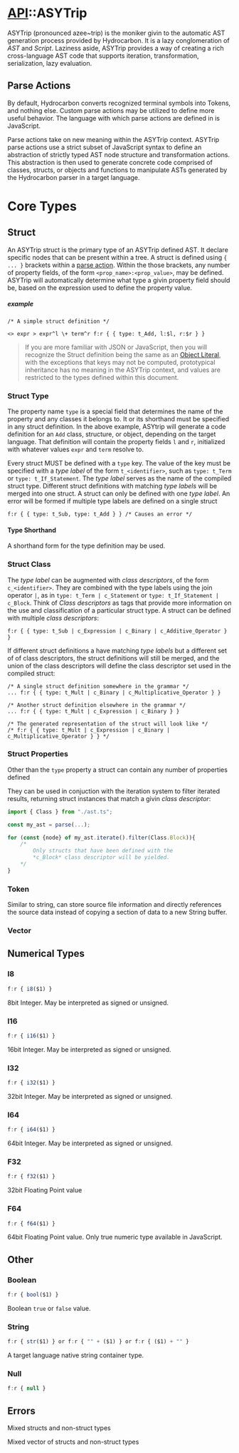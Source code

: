# [API](./api.index.md)::ASYTrip

ASYTrip (pronounced azee~trip) is the moniker givin to the automatic AST generation process provided by Hydrocarbon. It is
a lazy conglomeration of *AST* and *Script*. Laziness aside, ASYTrip provides a way of creating a rich cross-language AST
code that supports iteration, transformation, serialization, lazy evaluation. 



## Parse Actions
By default, Hydrocarbon converts recognized terminal symbols into Tokens, and nothing else. Custom parse actions may be utilized to 
define more useful behavior. The language with which parse actions are defined in is JavaScript.

Parse actions take on new meaning within the ASYTrip context. ASYTrip parse actions use a strict subset of JavaScript syntax to define an abstraction of strictly typed AST node structure and transformation actions. This abstraction is then used to generate concrete code comprised of classes, structs, or objects and functions to manipulate ASTs generated by the Hydrocarbon parser in a target language. 

# Core Types

## Struct

An ASYTrip struct is the primary type of an ASYTrip defined AST. It declare specific nodes that can be present within a tree. A struct 
is defined using `{ ... }` brackets within a [parse action](./api.parse_action.index.md). Within the those brackets, any number of property fields, of the form `<prop_name>:<prop_value>`, may be defined. ASYTrip will automatically determine what type a givin property field should be, based on the expression used to define the 
property value.

##### example

```hcg
/* A simple struct definition */ 

<> expr > expr^l \+ term^r f:r { { type: t_Add, l:$l, r:$r } }

```

> If you are more familiar with JSON or JavaScript, then you will recognize the Struct definition being the same as an [Object Literal](https://developer.mozilla.org/en-US/docs/Web/JavaScript/Guide/Grammar_and_types#object_literals), with
> the exceptions that keys may not be computed, prototypical inheritance has no meaning in the ASYTrip context, and values are restricted to the types defined within this document. 

### Struct Type

The property name `type` is a special field that determines the name of the property and any classes it belongs to. It
or its shorthand must be specified in any struct definition. In the above example, ASYtrip will generate a code definition for an `Add` class, structure, or object,
depending on the target language. That definition will contain the property fields `l` and `r`, initialized with whatever values `expr` and `term` resolve to. 

Every struct MUST be defined with a `type` key. The value of the key must be specified with a *type label* of the form `t_<identifier>`, such as
`type: t_Term` or `type: t_If_Statement`. The *type label* serves as the name of the compiled struct type. Different struct definitions with matching *type labels* will be merged into one struct. A struct can only be defined with one *type label*. An error will be formed if  multiple type labels are defined on a single struct 
```
f:r { { type: t_Sub, type: t_Add } } /* Causes an error */
```

#### Type Shorthand

A shorthand form for the type definition may be used.


### Struct Class
The *type label* can be augmented with *class descriptors*, of the form `c_<identifier>`. They are combined with the type labels using the join operator `|`, as in `type: t_Term | c_Statement` or `type: t_If_Statement | c_Block`. Think of *Class descriptors* as tags that provide more information on the use and 
classification of a particular struct type. A struct can be defined with multiple *class descriptors*:
```
f:r { { type: t_Sub | c_Expression | c_Binary | c_Additive_Operator } }
```

If different struct definitions a have matching *type labels* but a different set of of class descriptors, the struct definitions will still be merged, and 
the union of the class descriptors will define the class descriptor set used in the compiled struct:

```
/* A single struct definition somewhere in the grammar */
... f:r { { type: t_Mult | c_Binary | c_Multiplicative_Operator } } 

/* Another struct definition elsewhere in the grammar */
... f:r { { type: t_Mult | c_Expression | c_Binary } } 

/* The generated representation of the struct will look like */
/* f:r { { type: t_Mult | c_Expression | c_Binary | c_Multiplicative_Operator } } */

```

### Struct Properties

Other than the `type` property a struct can contain any number of properties defined 




They can be used in conjuction with the iteration system to filter iterated results, returning struct instances that
match a givin *class descriptor*:

```typescript
import { Class } from "./ast.ts";

const my_ast = parse(...);

for (const {node} of my_ast.iterate().filter(Class.Block)){
    /* 
        Only structs that have been defined with the 
        *c_Block* class descriptor will be yielded.
    */
}
```
### Token

Similar to string, can store source file information and 
directly references the source data instead of copying a section of
data to a new String buffer.

### Vector


## Numerical Types

### I8

```Javascript
f:r { i8($1) }
```

8bit Integer. May be interpreted as signed or unsigned. 

### I16

```Javascript
f:r { i16($1) }
```

16bit Integer. May be interpreted as signed or unsigned. 

### I32

```Javascript
f:r { i32($1) }
```

32bit Integer. May be interpreted as signed or unsigned. 

### I64

```Javascript
f:r { i64($1) }
```

64bit Integer. May be interpreted as signed or unsigned. 

### F32
```Javascript
f:r { f32($1) }
```

32bit Floating Point value

### F64
```Javascript
f:r { f64($1) }
```

64bit Floating Point value. Only true numeric type available in JavaScript.

## Other

### Boolean
```Javascript
f:r { bool($1) }
```

Boolean `true` or `false` value.

### String
```Javascript
f:r { str($1) } or f:r { "" + ($1) } or f:r { ($1) + "" }
```

A target language native string container type. 



### Null

```Javascript
f:r { null }
```




## Errors

Mixed structs and non-struct types

Mixed vector of structs and non-struct types
